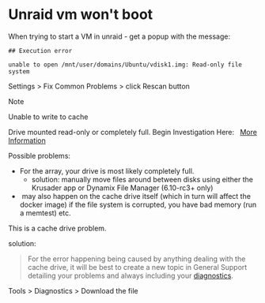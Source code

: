 # Unraid vm won't boot

When trying to start a VM in unraid - get a popup with the message:

```
## Execution error

unable to open /mnt/user/domains/Ubuntu/vdisk1.img: Read-only file system
```

Settings > Fix Common Problems > click Rescan button

> [!NOTE]
> Unable to write to cache
> 
> Drive mounted read-only or completely full. Begin Investigation Here:   [More Information](https://forums.unraid.net/topic/120220-fix-common-problems-more-information/?tab=comments#comment-1098699)

Possible problems:
* For the array, your drive is most likely completely full.
	* solution: manually move files around between disks using either the Krusader app or Dynamix File Manager (6.10-rc3+ only)
*  may also happen on the cache drive itself (which in turn will affect the docker image) if the file system is corrupted, you have bad memory (run a memtest) etc.

This is a cache drive problem.

solution: 
> For the error happening being caused by anything dealing with the cache drive, it will be best to create a new topic in General Support detailing your problems and always including your [diagnostics](https://wiki.unraid.net/Manual/Troubleshooting#System_Diagnostics).

Tools > Diagnostics > Download the file

